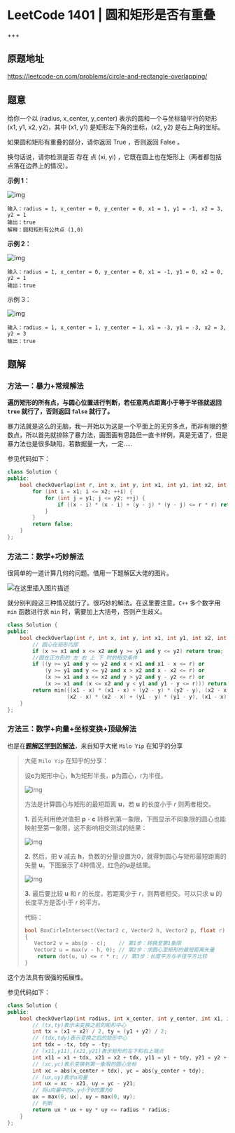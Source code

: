 # LeetCode 1401 |  圆和矩形是否有重叠

+++

## 原题地址

<https://leetcode-cn.com/problems/circle-and-rectangle-overlapping/>



## 题意

给你一个以 (radius, x_center, y_center) 表示的圆和一个与坐标轴平行的矩形 (x1, y1, x2, y2)，其中 (x1, y1) 是矩形左下角的坐标，(x2, y2) 是右上角的坐标。

如果圆和矩形有重叠的部分，请你返回 True ，否则返回 False 。

换句话说，请你检测是否 存在 点 (xi, yi) ，它既在圆上也在矩形上（两者都包括点落在边界上的情况）。

**示例 1：**

![img](https://assets.leetcode-cn.com/aliyun-lc-upload/uploads/2020/04/04/sample_4_1728.png)

~~~
输入：radius = 1, x_center = 0, y_center = 0, x1 = 1, y1 = -1, x2 = 3, y2 = 1
输出：true
解释：圆和矩形有公共点 (1,0) 
~~~

**示例 2：**

![img](https://assets.leetcode-cn.com/aliyun-lc-upload/uploads/2020/04/04/sample_2_1728.png)

~~~
输入：radius = 1, x_center = 0, y_center = 0, x1 = -1, y1 = 0, x2 = 0, y2 = 1
输出：true
~~~

示例 3：

![img](https://assets.leetcode-cn.com/aliyun-lc-upload/uploads/2020/04/04/sample_6_1728.png)

~~~
输入：radius = 1, x_center = 1, y_center = 1, x1 = -3, y1 = -3, x2 = 3, y2 = 3
输出：true
~~~



## 题解

### 方法一：暴力+常规解法

**遍历矩形的所有点，与圆心位置进行判断，若任意两点距离小于等于半径就返回 `true` 就行了，否则返回 `false` 就行了。**

暴力法就是这么的无脑，我一开始以为这是一个平面上的无穷多点，而非有限的整数点，所以首先就排除了暴力法，画图画有思路但一直卡样例，真是无语了，但是暴力法也是很多缺陷，若数据量一大，一定.....

参见代码如下：

~~~cpp
class Solution {
public:
    bool checkOverlap(int r, int x, int y, int x1, int y1, int x2, int y2) {
        for (int i = x1; i <= x2; ++i) {
            for (int j = y1; j <= y2; ++j) {
                if ((x - i) * (x - i) + (y - j) * (y - j) <= r * r) return true;
            }
        }
        return false;
    }
};
~~~



### 方法二：数学+巧妙解法

很简单的一道计算几何的问题。借用一下题解区大佬的图片。

![在这里插入图片描述](https://img-blog.csdnimg.cn/20200405225216989.png?x-oss-process=image/watermark,type_ZmFuZ3poZW5naGVpdGk,shadow_10,text_aHR0cHM6Ly9ibG9nLmNzZG4ubmV0L3lsX3B1eXU=,size_16,color_FFFFFF,t_70#pic_center)

就分别判段这三种情况就行了。很巧妙的解法。在这里要注意，`C++` 多个数字用 `min` 函数进行求 `min` 时，需要加上大括号，否则产生歧义。

~~~cpp
class Solution {
public:
    bool checkOverlap(int r, int x, int y, int x1, int y1, int x2, int y2) {
        // 圆心在矩形内部
        if (x >= x1 and x <= x2 and y >= y1 and y <= y2) return true;
        //圆在正方形的 左 右 上 下 时的相交条件
        if ((y >= y1 and y <= y2 and x < x1 and x1 - x <= r) or 
            (y >= y1 and y <= y2 and x > x2 and x - x2 <= r) or 
            (x >= x1 and x <= x2 and y > y2 and y - y2 <= r) or 
            (x >= x1 and (x <= x2 and y < y1 and y1 - y <= r))) return true;
        return min({(x1 - x) * (x1 - x) + (y2 - y) * (y2 - y), (x2 - x) * (x2 - x) + (y2 - y) * (y2 - y), 
                   (x2 - x) * (x2 - x) + (y1 - y) * (y1 - y), (x1 - x) * (x1 - x) + (y1 - y) * (y1 - y)}) <= r * r;
    }
};
~~~



### 方法三：数学+向量+坐标变换+顶级解法

也是在[**题解区学到的解法**](https://leetcode-cn.com/problems/circle-and-rectangle-overlapping/solution/yi-pian-zhi-hu-gao-zan-hui-da-shi-yong-shu-xue-fan/)，来自知乎大佬 `Milo Yip` 在知乎的分享

> 大佬 `Milo Yip` 在知乎的分享：
>
> 设**c**为矩形中心，**h**为矩形半長，**p**为圆心，r为半径。
>
> ![img](https://pic1.zhimg.com/80/9230a91992b72b999a0e4fe3bb2f9195_720w.jpg?source=1940ef5c)
>
> 方法是计算圆心与矩形的最短距离 **u**，若 **u** 的长度小于 *r* 则两者相交。
>
> **1.**     首先利用绝对值把 **p** - **c** 转移到第一象限，下图显示不同象限的圆心也能映射至第一象限，这不影响相交测试的结果：
>
> ![img](https://pic2.zhimg.com/80/31fcf0a6ba5b5b925d7d82dc5bc8a684_720w.jpg?source=1940ef5c)
>
> **2.**    然后，把 **v** 减去 **h**，负数的分量设置为0，就得到圆心与矩形最短距离的矢量 **u**。下图展示了4种情况，红色的**u**是结果。
>
> ![img](https://pic4.zhimg.com/80/60b09b89d9b4eda3fe9bdb849ec5d5d1_720w.jpg?source=1940ef5c)
>
> **3.**   最后要比较 **u** 和 *r* 的长度，若距离少于 *r*，则两者相交。可以只求 **u** 的长度平方是否小于 *r* 的平方。
>
> 代码：
>
> ~~~c
> bool BoxCirleIntersect(Vector2 c, Vector2 h, Vector2 p, float r)
> {
>    Vector2 v = abs(p - c);    // 第1步：转换至第1象限
>    Vector2 u = max(v - h, 0); // 第2步：求圆心至矩形的最短距离矢量
>     return dot(u, u) <= r * r; // 第3步：长度平方与半径平方比较
> }
> ~~~
>
> 

这个方法具有很强的拓展性。

参见代码如下：

~~~cpp
class Solution {
public:
    bool checkOverlap(int radius, int x_center, int y_center, int x1, int y1, int x2, int y2) {
        // (tx,ty)表示未变换之前的矩形中心
        int tx = (x1 + x2) / 2, ty = (y1 + y2) / 2; 
        // (tdx,tdy)表示变换之后的矩形中心
        int tdx = -tx, tdy = -ty; 
        // (x11,y11),(x21,y21)表示矩形的左下和右上端点
        int x11 = x1 + tdx, x21 = x2 + tdx, y11 = y1 + tdy, y21 = y2 + tdy;
        // (xc,yc)表示变换到第一象限的圆心坐标 
        int xc = abs(x_center + tdx), yc = abs(y_center + tdy); 
        // (ux,uy)表示u向量
        int ux = xc - x21, uy = yc - y21;
        // 将u向量中的x,y小于0的置为0
        ux = max(0, ux), uy = max(0, uy);
        // 判断
        return ux * ux + uy * uy <= radius * radius;  
    }
};
~~~

